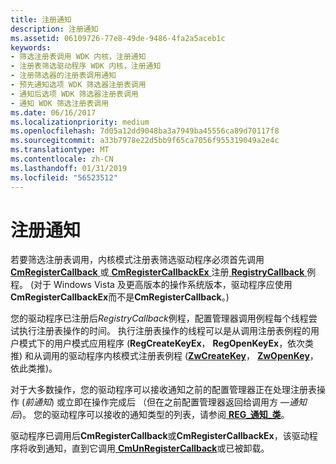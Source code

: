 ```yaml
---
title: 注册通知
description: 注册通知
ms.assetid: 06109726-77e8-49de-9486-4fa2a5aceb1c
keywords:
- 筛选注册表调用 WDK 内核，注册通知
- 注册表筛选驱动程序 WDK 内核，注册通知
- 注册筛选器的注册表调用通知
- 预先通知选项 WDK 筛选器注册表调用
- 通知后选项 WDK 筛选器注册表调用
- 通知 WDK 筛选注册表调用
ms.date: 06/16/2017
ms.localizationpriority: medium
ms.openlocfilehash: 7d05a12dd9048ba3a7949ba45556ca89d70117f8
ms.sourcegitcommit: a33b7978e22d5bb9f65ca7056f955319049a2e4c
ms.translationtype: MT
ms.contentlocale: zh-CN
ms.lasthandoff: 01/31/2019
ms.locfileid: "56523512"
---
```

# <a name="registering-for-notifications"></a>注册通知


若要筛选注册表调用，内核模式注册表筛选驱动程序必须首先调用[ **CmRegisterCallback** ](https://msdn.microsoft.com/library/windows/hardware/ff541918)或[ **CmRegisterCallbackEx** ](https://msdn.microsoft.com/library/windows/hardware/ff541921)注册[ **RegistryCallback** ](https://msdn.microsoft.com/library/windows/hardware/ff560903)例程。 (对于 Windows Vista 及更高版本的操作系统版本，驱动程序应使用**CmRegisterCallbackEx**而不是**CmRegisterCallback**。)

您的驱动程序已注册后*RegistryCallback*例程，配置管理器调用例程每个线程尝试执行注册表操作的时间。 执行注册表操作的线程可以是从调用注册表例程的用户模式下的用户模式应用程序 (**RegCreateKeyEx**， **RegOpenKeyEx**，依次类推) 和从调用的驱动程序内核模式注册表例程 ([**ZwCreateKey**](https://msdn.microsoft.com/library/windows/hardware/ff566425)， [ **ZwOpenKey**](https://msdn.microsoft.com/library/windows/hardware/ff567014)，依此类推)。

对于大多数操作，您的驱动程序可以接收通知之前的配置管理器正在处理注册表操作 (*前通知*) 或立即在操作完成后 （但在之前配置管理器返回给调用方 —*通知后*)。 您的驱动程序可以接收的通知类型的列表，请参阅[ **REG\_通知\_类**](https://msdn.microsoft.com/library/windows/hardware/ff560950)。

驱动程序已调用后**CmRegisterCallback**或**CmRegisterCallbackEx**，该驱动程序将收到通知，直到它调用[ **CmUnRegisterCallback**](https://msdn.microsoft.com/library/windows/hardware/ff541928)或已被卸载。

 

 




